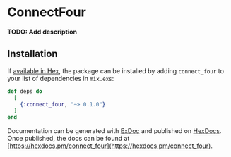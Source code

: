 # ConnectFour

**TODO: Add description**

## Installation

If [available in Hex](https://hex.pm/docs/publish), the package can be installed
by adding `connect_four` to your list of dependencies in `mix.exs`:

```elixir
def deps do
  [
    {:connect_four, "~> 0.1.0"}
  ]
end
```

Documentation can be generated with [ExDoc](https://github.com/elixir-lang/ex_doc)
and published on [HexDocs](https://hexdocs.pm). Once published, the docs can
be found at [https://hexdocs.pm/connect_four](https://hexdocs.pm/connect_four).

